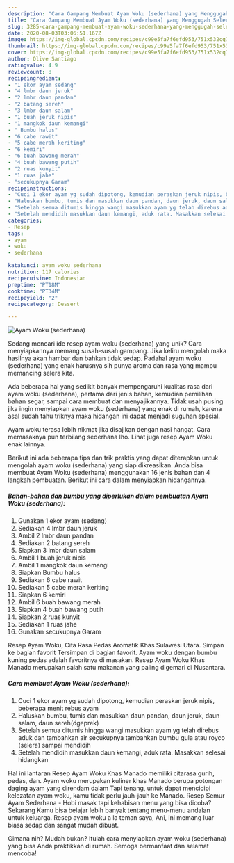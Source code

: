 ```yaml
---
description: "Cara Gampang Membuat Ayam Woku (sederhana) yang Menggugah Selera"
title: "Cara Gampang Membuat Ayam Woku (sederhana) yang Menggugah Selera"
slug: 3285-cara-gampang-membuat-ayam-woku-sederhana-yang-menggugah-selera
date: 2020-08-03T03:06:51.167Z
image: https://img-global.cpcdn.com/recipes/c99e5fa7f6efd953/751x532cq70/ayam-woku-sederhana-foto-resep-utama.jpg
thumbnail: https://img-global.cpcdn.com/recipes/c99e5fa7f6efd953/751x532cq70/ayam-woku-sederhana-foto-resep-utama.jpg
cover: https://img-global.cpcdn.com/recipes/c99e5fa7f6efd953/751x532cq70/ayam-woku-sederhana-foto-resep-utama.jpg
author: Olive Santiago
ratingvalue: 4.9
reviewcount: 8
recipeingredient:
- "1 ekor ayam sedang"
- "4 lmbr daun jeruk"
- "2 lmbr daun pandan"
- "2 batang sereh"
- "3 lmbr daun salam"
- "1 buah jeruk nipis"
- "1 mangkok daun kemangi"
- " Bumbu halus"
- "6 cabe rawit"
- "5 cabe merah keriting"
- "6 kemiri"
- "6 buah bawang merah"
- "4 buah bawang putih"
- "2 ruas kunyit"
- "1 ruas jahe"
- "secukupnya Garam"
recipeinstructions:
- "Cuci 1 ekor ayam yg sudah dipotong, kemudian peraskan jeruk nipis, beberapa menit rebus ayam"
- "Haluskan bumbu, tumis dan masukkan daun pandan, daun jeruk, daun salam, daun sereh(dgeprek)"
- "Setelah semua ditumis hingga wangi masukkan ayam yg telah direbus aduk dan tambahkan air secukupnya tambahkan bumbu gula atau royco (selera) sampai mendidih"
- "Setelah mendidih masukkan daun kemangi, aduk rata. Masakkan selesai hidangkan"
categories:
- Resep
tags:
- ayam
- woku
- sederhana

katakunci: ayam woku sederhana 
nutrition: 117 calories
recipecuisine: Indonesian
preptime: "PT18M"
cooktime: "PT34M"
recipeyield: "2"
recipecategory: Dessert

---
```



![Ayam Woku (sederhana)](https://img-global.cpcdn.com/recipes/c99e5fa7f6efd953/751x532cq70/ayam-woku-sederhana-foto-resep-utama.jpg)

Sedang mencari ide resep ayam woku (sederhana) yang unik? Cara menyiapkannya memang susah-susah gampang. Jika keliru mengolah maka hasilnya akan hambar dan bahkan tidak sedap. Padahal ayam woku (sederhana) yang enak harusnya sih punya aroma dan rasa yang mampu memancing selera kita.

Ada beberapa hal yang sedikit banyak mempengaruhi kualitas rasa dari ayam woku (sederhana), pertama dari jenis bahan, kemudian pemilihan bahan segar, sampai cara membuat dan menyajikannya. Tidak usah pusing jika ingin menyiapkan ayam woku (sederhana) yang enak di rumah, karena asal sudah tahu triknya maka hidangan ini dapat menjadi suguhan spesial.

Ayam woku terasa lebih nikmat jika disajikan dengan nasi hangat. Cara memasaknya pun terbilang sederhana lho. Lihat juga resep Ayam Woku enak lainnya.


Berikut ini ada beberapa tips dan trik praktis yang dapat diterapkan untuk mengolah ayam woku (sederhana) yang siap dikreasikan. Anda bisa membuat Ayam Woku (sederhana) menggunakan 16 jenis bahan dan 4 langkah pembuatan. Berikut ini cara dalam menyiapkan hidangannya.

<!--inarticleads1-->

##### Bahan-bahan dan bumbu yang diperlukan dalam pembuatan Ayam Woku (sederhana):

1. Gunakan 1 ekor ayam (sedang)
1. Sediakan 4 lmbr daun jeruk
1. Ambil 2 lmbr daun pandan
1. Sediakan 2 batang sereh
1. Siapkan 3 lmbr daun salam
1. Ambil 1 buah jeruk nipis
1. Ambil 1 mangkok daun kemangi
1. Siapkan  Bumbu halus
1. Sediakan 6 cabe rawit
1. Sediakan 5 cabe merah keriting
1. Siapkan 6 kemiri
1. Ambil 6 buah bawang merah
1. Siapkan 4 buah bawang putih
1. Siapkan 2 ruas kunyit
1. Sediakan 1 ruas jahe
1. Gunakan secukupnya Garam


Resep Ayam Woku, Cita Rasa Pedas Aromatik Khas Sulawesi Utara. Simpan ke bagian favorit Tersimpan di bagian favorit. Ayam woku dengan bumbu kuning pedas adalah favoritnya di masakan. Resep Ayam Woku Khas Manado merupakan salah satu makanan yang paling digemari di Nusantara. 

<!--inarticleads2-->

##### Cara membuat Ayam Woku (sederhana):

1. Cuci 1 ekor ayam yg sudah dipotong, kemudian peraskan jeruk nipis, beberapa menit rebus ayam
1. Haluskan bumbu, tumis dan masukkan daun pandan, daun jeruk, daun salam, daun sereh(dgeprek)
1. Setelah semua ditumis hingga wangi masukkan ayam yg telah direbus aduk dan tambahkan air secukupnya tambahkan bumbu gula atau royco (selera) sampai mendidih
1. Setelah mendidih masukkan daun kemangi, aduk rata. Masakkan selesai hidangkan


Hal ini lantaran Resep Ayam Woku Khas Manado memiliki citarasa gurih, pedas, dan. Ayam woku merupakan kuliner khas Manado berupa potongan daging ayam yang direndam dalam Tapi tenang, untuk dapat mencicipi kelezatan ayam woku, kamu tidak perlu jauh-jauh ke Manado. Resep Semur Ayam Sederhana - Hobi masak tapi kehabisan menu yang bisa dicoba? Sekarang Kamu bisa belajar lebih banyak tentang menu-menu andalan untuk keluarga. Resep ayam woku a la teman saya, Ani, ini memang luar biasa sedap dan sangat mudah dibuat. 

Gimana nih? Mudah bukan? Itulah cara menyiapkan ayam woku (sederhana) yang bisa Anda praktikkan di rumah. Semoga bermanfaat dan selamat mencoba!
